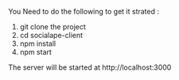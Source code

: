 You Need to do the following to get it strated : 

1. git clone the project
2. cd socialape-client
3. npm install
4. npm start

The server will be started at http://localhost:3000
